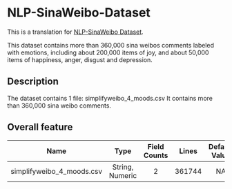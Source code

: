 # NLP-SinaWeibo-Dataset
This is a translation for [NLP-SinaWeibo Dataset](https://www.datafountain.cn/datasets/54).


This dataset contains more than 360,000 sina weibos comments labeled with emotions, including about 200,000 items of joy, and about 50,000 items of happiness, anger, disgust and depression.


## Description
The dataset contains 1 file:   simplifyweibo_4_moods.csv
It contains more than 360,000 sina weibo comments.


## Overall feature

Name  | Type  | Field Counts | Lines | Default Value | Related Task
:-----------:|:------------:|:-----:|:-----:|:-----:|:-----:|
simplifyweibo_4_moods.csv | String, Numeric | 2 | 361744 | NA | NLP
